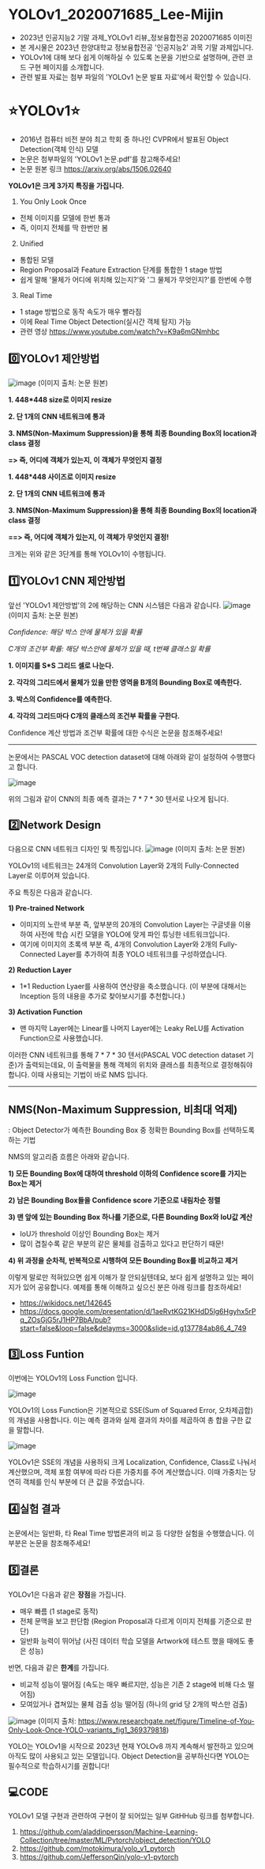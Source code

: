 # YOLOv1_2020071685_Lee-Mijin
- 2023년 인공지능2 기말 과제_YOLOv1 리뷰_정보융합전공 2020071685 이미진
- 본 게시물은 2023년 한양대학교 정보융합전공 '인공지능2' 과목 기말 과제입니다.
- YOLOv1에 대해 보다 쉽게 이해하실 수 있도록 논문을 기반으로 설명하며, 관련 코드 구현 페이지를 소개합니다.
- 관련 발표 자료는 첨부 파일의 'YOLOv1 논문 발표 자료'에서 확인할 수 있습니다.

# ⭐YOLOv1⭐
- 2016년 컴퓨터 비전 분야 최고 학회 중 하나인 CVPR에서 발표된 Object Detection(객체 인식) 모델
- 논문은 첨부파일의 'YOLOv1 논문.pdf'를 참고해주세요!
- 논문 원본 링크 https://arxiv.org/abs/1506.02640


**YOLOv1은 크게 3가지 특징을 가집니다.**
1) You Only Look Once
- 전체 이미지를 모델에 한번 통과
- 즉, 이미지 전체를 딱 한번만 봄
2) Unified
- 통합된 모델
- Region Proposal과 Feature Extraction 단계를 통합한 1 stage 방법
- 쉽게 말해 '물체가 어디에 위치해 있는지?'와 '그 물체가 무엇인지?'를 한번에 수행
3) Real Time
- 1 stage 방법으로 동작 속도가 매우 빨라짐
- 이에 Real Time Object Detection(실시간 객체 탐지) 가능
- 관련 영상 https://www.youtube.com/watch?v=K9a6mGNmhbc

## 0️⃣YOLOv1 제안방법
![image](https://github.com/HY-AI2-Projects/YOLOv1_2020071685_Lee-Mijin/assets/146939806/73bda07b-b6dd-4997-8390-940f05149fdc)
(이미지 출처: 논문 원본)     

  **1. 448*448 size로 이미지 resize**   
  
  **2. 단 1개의 CNN 네트워크에 통과**   
  
  **3. NMS(Non-Maximum Suppression)을 통해 최종 Bounding Box의 location과 class 결정**  
  
   **=> 즉, 어디에 객체가 있는지, 이 객체가 무엇인지 결정**      


   
  

   **1. 448*448 사이즈로 이미지 resize**

   **2. 단 1개의 CNN 네트워크에 통과**

   **3. NMS(Non-Maximum Suppression)을 통해 최종 Bounding Box의 location과 class 결정**

**==> 즉, 어디에 객체가 있는지, 이 객체가 무엇인지 결정!**    



크게는 위와 같은 3단계를 통해 YOLOv1이 수행됩니다.

## 1️⃣YOLOv1 CNN 제안방법
앞선 'YOLOv1 제안방법'의 2에 해당하는 CNN 시스템은 다음과 같습니다.
![image](https://github.com/HY-AI2-Projects/YOLOv1_2020071685_Lee-Mijin/assets/146939806/6e0878a1-2dd6-41b5-a7ae-75c1327f732e)
(이미지 출처: 논문 원본)  

*Confidence: 해당 박스 안에 물체가 있을 확률*

*C개의 조건부 확률: 해당 박스안에 물체가 있을 때, t번째 클래스일 확률*  

   **1. 이미지를 S*S 그리드 셀로 나눈다.**

   **2. 각각의 그리드에서 물체가 있을 만한 영역을 B개의 Bounding Box로 예측한다.**
   
   **3. 박스의 Confidence를 예측한다.**
  
   **4. 각각의 그리드마다 C개의 클래스의 조건부 확률을 구한다.**  
   
Confidence 계산 방법과 조건부 확률에 대한 수식은 논문을 참조해주세요!  

---------

논문에서는 PASCAL VOC detection dataset에 대해 아래와 같이 설정하여 수행했다고 합니다.
  
![image](https://github.com/HY-AI2-Projects/YOLOv1_2020071685_Lee-Mijin/assets/146939806/5f6b4786-ca04-454e-8168-a6d8ddfc9da0)

위의 그림과 같이 CNN의 최종 예측 결과는 7 * 7 * 30 텐서로 나오게 됩니다.

## 2️⃣Network Design
다음으로 CNN 네트워크 디자인 및 특징입니다.
![image](https://github.com/HY-AI2-Projects/YOLOv1_2020071685_Lee-Mijin/assets/146939806/72906095-ce4a-4408-9487-64ebf3473f7e)
(이미지 출처: 논문 원본)


YOLOv1의 네트워크는 24개의 Convolution Layer와 2개의 Fully-Connected Layer로 이루어져 있습니다.


주요 특징은 다음과 같습니다.

**1) Pre-trained Network**
- 이미지의 노란색 부분 즉, 앞부분의 20개의 Convolution Layer는 구글넷을 이용하여 사전에 학습 시킨 모델을 YOLO에 맞게 파인 튜닝한 네트워크입니다.
- 여기에 이미지의 초록색 부분 즉, 4개의 Convolution Layer와 2개의 Fully-Connected Layer를 추가하여 최종 YOLO 네트워크를 구성하였습니다.
  
**2) Reduction Layer**
- 1*1 Reduction Lyaer를 사용하여 연산량을 축소했습니다.
(이 부분에 대해서는 Inception 등의 내용을 추가로 찾아보시기를 추천합니다.)

**3) Activation Function**
- 맨 마지막 Layer에는 Linear를 나머지 Layer에는 Leaky ReLU를 Activation Function으로 사용했습니다.

이러한 CNN 네트워크를 통해 7 * 7 * 30 텐서(PASCAL VOC detection dataset 기준)가 출력되는데요,
이 출력물을 통해 객체의 위치와 클래스를 최종적으로 결정해줘야 합니다.
이때 사용되는 기법이 바로 NMS 입니다.

-------------

## **NMS(Non-Maximum Suppression, 비최대 억제)**

: Object Detector가 예측한 Bounding Box 중 정확한 Bounding Box를 선택하도록 하는 기법

NMS의 알고리즘 흐름은 아래와 같습니다.

**1) 모든 Bounding Box에 대하여 threshold 이하의 Confidence score를 가지는 Box는 제거**

**2) 남은 Bounding Box들을 Confidence score 기준으로 내림차순 정렬**

**3) 맨 앞에 있는 Bounding Box 하나를 기준으로, 다른 Bounding Box와 IoU값 계산**
   
   - IoU가 threshold 이상인 Bounding Box는 제거
   - 많이 겹칠수록 같은 부분의 같은 물체를 검출하고 있다고 판단하기 때문!


**4) 위 과정을 순차적, 반복적으로 시행하여 모든 Bounding Box를 비교하고 제거**


이렇게 말로만 적혀있으면 쉽게 이해가 잘 안되실텐데요, 보다 쉽게 설명하고 있는 페이지가 있어 공유합니다.
예제를 통해 이해하고 싶으신 분은 아래 링크를 참조하세요!
- https://wikidocs.net/142645
- https://docs.google.com/presentation/d/1aeRvtKG21KHdD5lg6Hgyhx5rPq_ZOsGjG5rJ1HP7BbA/pub?start=false&loop=false&delayms=3000&slide=id.g137784ab86_4_749

## 3️⃣Loss Funtion
이번에는 YOLOv1의 Loss Function 입니다.

![image](https://github.com/HY-AI2-Projects/YOLOv1_2020071685_Lee-Mijin/assets/146939806/e7a61d5f-9236-46bb-8fff-30fce935f9d1)

YOLOv1의 Loss Function은 기본적으로 SSE(Sum of Squared Error, 오차제곱합)의 개념을 사용합니다.
이는 예측 결과와 실제 결과의 차이를 제곱하여 총 합을 구한 값을 말합니다.

![image](https://github.com/HY-AI2-Projects/YOLOv1_2020071685_Lee-Mijin/assets/146939806/a2b954b4-5830-4541-a7a4-4d1f813ebdde)

YOLOv1은 SSE의 개념을 사용하되 크게 Localization, Confidence, Class로 나눠서 계산했으며, 객체 포함 여부에 따라 다른 가중치를 주어 계산했습니다. 이때 가중치는 당연히 객체를 인식 부분에 더 큰 값을 주었습니다.

## 4️⃣실험 결과
논문에서는 일반화, 타 Real Time 방법론과의 비교 등 다양한 실험을 수행했습니다.
이 부분은 논문을 참조해주세요!

## 5️⃣결론
YOLOv1은 다음과 같은 **장점**을 가집니다.
- 매우 빠름 (1 stage로 동작)
- 전체 문맥을 보고 판단함 (Region Proposal과 다르게 이미지 전체를 기준으로 판단)
- 일반화 능력이 뛰어남 (사진 데이터 학습 모델을 Artwork에 테스트 했을 때에도 좋은 성능)

반면, 다음과 같은 **한계**를 가집니다.
- 비교적 성능이 떨어짐 (속도는 매우 빠르지만, 성능은 기존 2 stage에 비해 다소 떨어짐)
- 모여있거나 겹쳐있는 물체 검출 성능 떨어짐 (하나의 grid 당 2개의 박스만 검출)

![image](https://github.com/HY-AI2-Projects/YOLOv1_2020071685_Lee-Mijin/assets/146939806/d076e101-5bda-4c53-9813-ec16a7cfce02)
(이미지 출처: https://www.researchgate.net/figure/Timeline-of-You-Only-Look-Once-YOLO-variants_fig1_369379818)

YOLO는 YOLOv1을 시작으로 2023년 현재 YOLOv8 까지 계속해서 발전하고 있으며 아직도 많이 사용되고 있는 모델입니다.
Object Detection을 공부하신다면 YOLO는 필수적으로 학습하시기를 권합니다!

## 💻CODE
YOLOv1 모델 구현과 관련하여 구현이 잘 되어있는 일부 GitHHub 링크를 첨부합니다.

1) https://github.com/aladdinpersson/Machine-Learning-Collection/tree/master/ML/Pytorch/object_detection/YOLO
2) https://github.com/motokimura/yolo_v1_pytorch
3) https://github.com/JeffersonQin/yolo-v1-pytorch


